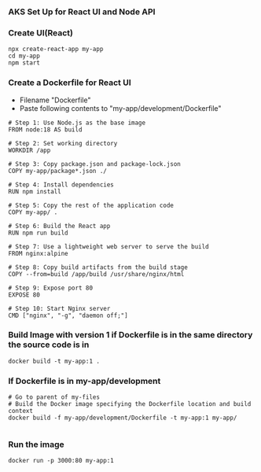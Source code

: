 ### AKS Set Up for React UI and Node API ###

### Create UI(React) ###
```
npx create-react-app my-app
cd my-app
npm start
```
### Create a Dockerfile for React UI ###

- Filename "Dockerfile"
- Paste following contents to "my-app/development/Dockerfile"
```
# Step 1: Use Node.js as the base image
FROM node:18 AS build

# Step 2: Set working directory
WORKDIR /app

# Step 3: Copy package.json and package-lock.json
COPY my-app/package*.json ./

# Step 4: Install dependencies
RUN npm install

# Step 5: Copy the rest of the application code
COPY my-app/ .

# Step 6: Build the React app
RUN npm run build

# Step 7: Use a lightweight web server to serve the build
FROM nginx:alpine

# Step 8: Copy build artifacts from the build stage
COPY --from=build /app/build /usr/share/nginx/html

# Step 9: Expose port 80
EXPOSE 80

# Step 10: Start Nginx server
CMD ["nginx", "-g", "daemon off;"]

```

### Build Image with version 1 if Dockerfile is in the same directory the source code is in ###
```
docker build -t my-app:1 .

```
### If Dockerfile is in my-app/development ###


```
# Go to parent of my-files
# Build the Docker image specifying the Dockerfile location and build context
docker build -f my-app/development/Dockerfile -t my-app:1 my-app/


```

### Run the image ###

```
docker run -p 3000:80 my-app:1

```
